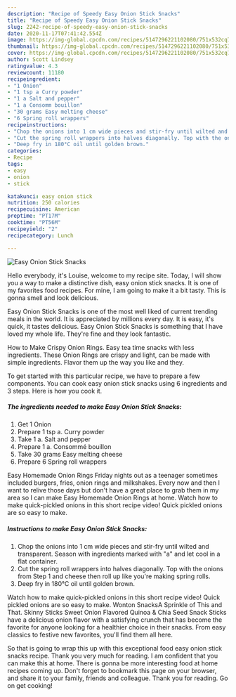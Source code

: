 ```yaml
---
description: "Recipe of Speedy Easy Onion Stick Snacks"
title: "Recipe of Speedy Easy Onion Stick Snacks"
slug: 2242-recipe-of-speedy-easy-onion-stick-snacks
date: 2020-11-17T07:41:42.554Z
image: https://img-global.cpcdn.com/recipes/5147296221102080/751x532cq70/easy-onion-stick-snacks-recipe-main-photo.jpg
thumbnail: https://img-global.cpcdn.com/recipes/5147296221102080/751x532cq70/easy-onion-stick-snacks-recipe-main-photo.jpg
cover: https://img-global.cpcdn.com/recipes/5147296221102080/751x532cq70/easy-onion-stick-snacks-recipe-main-photo.jpg
author: Scott Lindsey
ratingvalue: 4.3
reviewcount: 11180
recipeingredient:
- "1 Onion"
- "1 tsp a Curry powder"
- "1 a Salt and pepper"
- "1 a Consomm bouillon"
- "30 grams Easy melting cheese"
- "6 Spring roll wrappers"
recipeinstructions:
- "Chop the onions into 1 cm wide pieces and stir-fry until wilted and transparent. Season with ingredients marked with &#34;a&#34; and let cool in a flat container."
- "Cut the spring roll wrappers into halves diagonally. Top with the onions from Step 1 and cheese then roll up like you&#39;re making spring rolls."
- "Deep fry in 180°C oil until golden brown."
categories:
- Recipe
tags:
- easy
- onion
- stick

katakunci: easy onion stick 
nutrition: 250 calories
recipecuisine: American
preptime: "PT17M"
cooktime: "PT56M"
recipeyield: "2"
recipecategory: Lunch

---
```



![Easy Onion Stick Snacks](https://img-global.cpcdn.com/recipes/5147296221102080/751x532cq70/easy-onion-stick-snacks-recipe-main-photo.jpg)

Hello everybody, it's Louise, welcome to my recipe site. Today, I will show you a way to make a distinctive dish, easy onion stick snacks. It is one of my favorites food recipes. For mine, I am going to make it a bit tasty. This is gonna smell and look delicious.

Easy Onion Stick Snacks is one of the most well liked of current trending meals in the world. It is appreciated by millions every day. It is easy, it's quick, it tastes delicious. Easy Onion Stick Snacks is something that I have loved my whole life. They're fine and they look fantastic.

How to Make Crispy Onion Rings. Easy tea time snacks with less ingredients. These Onion Rings are crispy and light, can be made with simple ingredients. Flavor them up the way you like and they.


To get started with this particular recipe, we have to prepare a few components. You can cook easy onion stick snacks using 6 ingredients and 3 steps. Here is how you cook it.

<!--inarticleads1-->

##### The ingredients needed to make Easy Onion Stick Snacks:

1. Get 1 Onion
1. Prepare 1 tsp a. Curry powder
1. Take 1 a. Salt and pepper
1. Prepare 1 a. Consommé bouillon
1. Take 30 grams Easy melting cheese
1. Prepare 6 Spring roll wrappers


Easy Homemade Onion Rings Friday nights out as a teenager sometimes included burgers, fries, onion rings and milkshakes. Every now and then I want to relive those days but don&#39;t have a great place to grab them in my area so I can make Easy Homemade Onion Rings at home. Watch how to make quick-pickled onions in this short recipe video! Quick pickled onions are so easy to make. 

<!--inarticleads2-->

##### Instructions to make Easy Onion Stick Snacks:

1. Chop the onions into 1 cm wide pieces and stir-fry until wilted and transparent. Season with ingredients marked with &#34;a&#34; and let cool in a flat container.
1. Cut the spring roll wrappers into halves diagonally. Top with the onions from Step 1 and cheese then roll up like you&#39;re making spring rolls.
1. Deep fry in 180°C oil until golden brown.


Watch how to make quick-pickled onions in this short recipe video! Quick pickled onions are so easy to make. Wonton SnacksA Sprinkle of This and That. Skinny Sticks Sweet Onion Flavored Quinoa &amp; Chia Seed Snack Sticks have a delicious onion flavor with a satisfying crunch that has become the favorite for anyone looking for a healthier choice in their snacks. From easy classics to festive new favorites, you&#39;ll find them all here. 

So that is going to wrap this up with this exceptional food easy onion stick snacks recipe. Thank you very much for reading. I am confident that you can make this at home. There is gonna be more interesting food at home recipes coming up. Don't forget to bookmark this page on your browser, and share it to your family, friends and colleague. Thank you for reading. Go on get cooking!
